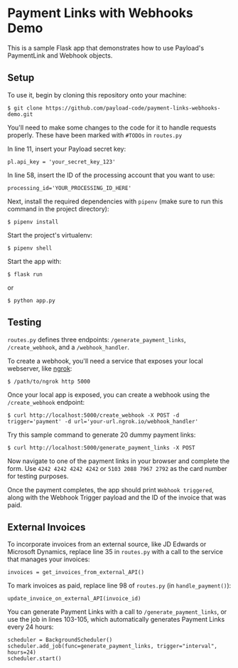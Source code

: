 # Payment Links with Webhooks Demo

This is a sample Flask app that demonstrates how to use Payload's PaymentLink and Webhook objects.

## Setup

To use it, begin by cloning this repository onto your machine:
```
$ git clone https://github.com/payload-code/payment-links-webhooks-demo.git
```
You'll need to make some changes to the code for it to handle requests properly. These have been marked with `#TODOs` in `routes.py`

In line 11, insert your Payload secret key:
```
pl.api_key = 'your_secret_key_123'
```
In line 58, insert the ID of the processing account that you want to use:
```
processing_id='YOUR_PROCESSING_ID_HERE'
```
Next, install the required dependencies with `pipenv` (make sure to run this command in the project directory):
```
$ pipenv install
```
Start the project's virtualenv:
```
$ pipenv shell
```
Start the app with:
```
$ flask run
```
or 
``` 
$ python app.py
```

## Testing

`routes.py` defines three endpoints: `/generate_payment_links`, `/create_webhook`, and a `/webhook_handler`. 

To create a webhook, you'll need a service that exposes your local webserver, like [ngrok](https://dashboard.ngrok.com/get-started):
```
$ /path/to/ngrok http 5000
```
Once your local app is exposed, you can create a webhook using the `/create_webhook` endpoint:
```
$ curl http://localhost:5000/create_webhook -X POST -d trigger='payment' -d url='your-url.ngrok.io/webhook_handler'
```
Try this sample command to generate 20 dummy payment links:
```
$ curl http://localhost:5000/generate_payment_links -X POST
```
Now navigate to one of the payment links in your browser and complete the form. Use `4242 4242 4242 4242` or `5103 2088 7967 2792` as the card number for testing purposes.

Once the payment completes, the app should print `Webhook triggered`, along with the Webhook Trigger payload and the ID of the invoice that was paid.

## External Invoices
To incorporate invoices from an external source, like JD Edwards or Microsoft Dynamics, replace line 35 in `routes.py` with a call to the service that manages your invoices:
```
invoices = get_invoices_from_external_API()
```
To mark invoices as paid, replace line 98 of `routes.py` (in `handle_payment()`):
```
update_invoice_on_external_API(invoice_id)
```

You can generate Payment Links with a call to `/generate_payment_links`, or use the job in lines 103-105, which automatically generates Payment Links every 24 hours:
```
scheduler = BackgroundScheduler()
scheduler.add_job(func=generate_payment_links, trigger="interval", hours=24)
scheduler.start()
```
